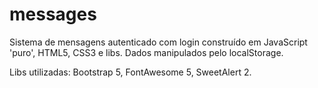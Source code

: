# messages
Sistema de mensagens autenticado com login construído em JavaScript 'puro', HTML5, CSS3 e libs. Dados manipulados pelo localStorage.

Libs utilizadas: Bootstrap 5, FontAwesome 5, SweetAlert 2.
